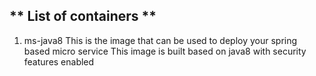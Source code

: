 ## ** List of containers **

1. ms-java8
    This is the image that can be used to deploy your spring based micro service
    This image is built based on java8 with security features enabled
